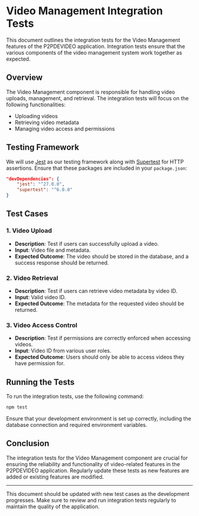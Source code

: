 # Video Management Integration Tests

This document outlines the integration tests for the Video Management features of the P2PDEVIDEO application. Integration tests ensure that the various components of the video management system work together as expected.

## Overview
The Video Management component is responsible for handling video uploads, management, and retrieval. The integration tests will focus on the following functionalities:
- Uploading videos
- Retrieving video metadata
- Managing video access and permissions

## Testing Framework
We will use [Jest](https://jestjs.io/) as our testing framework along with [Supertest](https://www.npmjs.com/package/supertest) for HTTP assertions. Ensure that these packages are included in your `package.json`:

```json
"devDependencies": {
    "jest": "^27.0.0",
    "supertest": "^6.0.0"
}
```

## Test Cases
### 1. Video Upload
- **Description**: Test if users can successfully upload a video.
- **Input**: Video file and metadata.
- **Expected Outcome**: The video should be stored in the database, and a success response should be returned.

### 2. Video Retrieval
- **Description**: Test if users can retrieve video metadata by video ID.
- **Input**: Valid video ID.
- **Expected Outcome**: The metadata for the requested video should be returned.

### 3. Video Access Control
- **Description**: Test if permissions are correctly enforced when accessing videos.
- **Input**: Video ID from various user roles.
- **Expected Outcome**: Users should only be able to access videos they have permission for.

## Running the Tests
To run the integration tests, use the following command:
```bash
npm test
```

Ensure that your development environment is set up correctly, including the database connection and required environment variables.

## Conclusion
The integration tests for the Video Management component are crucial for ensuring the reliability and functionality of video-related features in the P2PDEVIDEO application. Regularly update these tests as new features are added or existing features are modified.

---

This document should be updated with new test cases as the development progresses. Make sure to review and run integration tests regularly to maintain the quality of the application.